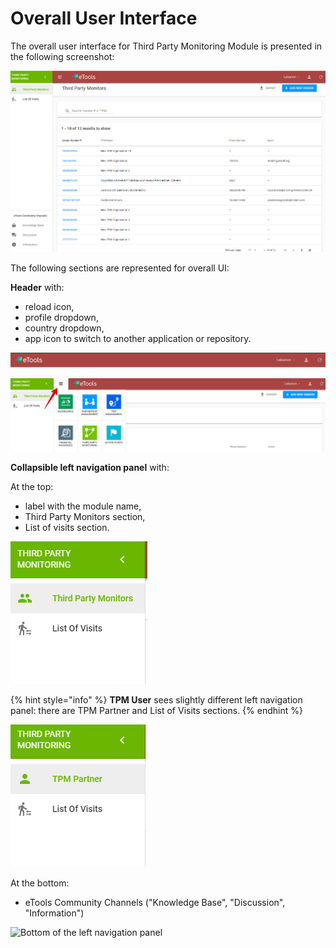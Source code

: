 # Overall User Interface

The overall user interface for Third Party Monitoring Module is presented in the following screenshot:

![Overall user interface](../.gitbook/assets/13%20%282%29.png)

The following sections are represented for overall UI:

**Header** with:

* reload icon,
* profile dropdown,
* country dropdown,
* app icon to switch to another application or repository.

![Header](../.gitbook/assets/6.png)

![Switch to other applications](../.gitbook/assets/etools-google-chrome-2018-09-05-15.12.13.png)

**Сollapsible left navigation panel** with:

At the top:

* label with the module name,
* Third Party Monitors section,
* List of visits section.

![Top of the left navigation panel for UNICEF Staff Members](../.gitbook/assets/7%20%281%29.png)

{% hint style="info" %}
**TPM User** sees slightly different left navigation panel: there are TPM Partner and List of Visits sections. 
{% endhint %}

![Top of the left navigation panel for TPM users ](../.gitbook/assets/8.png)

  
 At the bottom:

* eTools Community Channels \("Knowledge Base", "Discussion", "Information"\)

![Bottom of the left navigation panel](https://blobscdn.gitbook.com/v0/b/gitbook-28427.appspot.com/o/assets%2F-LJxF2RKg63Q700gpAQ8%2F-LLTyAflAJfhJnRtrUBa%2F-LLTySNGqVbes28X8srY%2F24.png?alt=media&token=5fb7d507-78de-452f-9979-dab266ca64f6)



